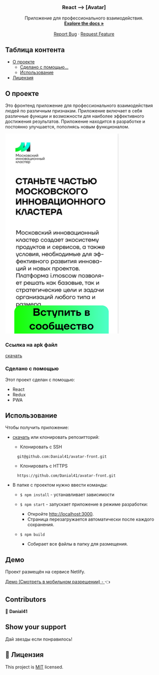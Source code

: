 <!--
*** Thanks for checking out this README Template. If you have a suggestion that would
*** make this better, please fork the repo and create a pull request or simply open
*** an issue with the tag "enhancement".
*** Thanks again! Now go create something AMAZING! :D
-->

<!-- PROJECT SHIELDS -->
<!--
*** I'm using markdown "reference style" links for readability.
*** Reference links are enclosed in brackets [ ] instead of parentheses ( ).
*** See the bottom of this document for the declaration of the reference variables
*** for contributors-url, forks-url, etc. This is an optional, concise syntax you may use.
*** https://www.markdownguide.org/basic-syntax/#reference-style-links
-->
<!-- [![Contributors][contributors-shield]][contributors-url]
[![Forks][forks-shield]][forks-url]
[![Stargazers][stars-shield]][stars-url]
[![Issues][issues-shield]][issues-url] -->


<!-- PROJECT LOGO -->
<br />
<p align="center">  
  <a href="https://github.com/Danial41/avatar-front">
  </a>

  <h3 align="center">React --> [Avatar]</h3>

  <p align="center">
    Приложение для профессионального взаимодействия. 
    <br />
    <a href="https://github.com/Danial41/avatar-front"><strong>Explore the docs »</strong></a>
    <br />
    <br />
    <a href="https://github.com/Danial41/avatar-front">Report Bug</a>
    ·
    <a href="https://github.com/Danial41/avatar-front">Request Feature</a>
  </p>
</p>

<!-- TABLE OF CONTENTS -->
## Таблица контента

* [О проекте](#about-the-project)
  * [Сделано с помощью...](#built-with)
  * [Использование](#usage)
* [Лицензия](#license)

<!-- ABOUT THE PROJECT -->
## О проекте
Это фронтенд приложение для профессионального взаимодействия людей по различным признакам. Приложение включает в себя различные функции и возможности для наиболее эффективного 
достижения результатов. Приложение находится в разработке и постоянно улучшается, пополнясь новым функционалом.

![screenshot-1](src/screenshot.PNG)

### Ссылка на apk файл

[скачать](https://disk.yandex.ru/d/ijcRa2ubv0SA1w)

### Сделано с помощью
Этот проект сделан с помощью:
* React
* Redux
* PWA

<!-- INSTALLATION -->
## Использование

Чтобы получить приложение:
* [скачать](https://github.com/Danial41/avatar-front) или клонировать репозитторий:
  - Клонировать с SSH
  ```
    git@github.com:Danial41/avatar-front.git
  ```
  - Клонировать с HTTPS
  ```
    https://github.com/Danial41/avatar-front.git
  ```

* В папке с проектом нужно ввести команды:

  - `$ npm install` - устанавливает зависимости

  - `$ npm start` - запускает приложение в режиме разработки:
    - Откройте [http://localhost:3000](http://localhost:3000).
    - Страница перезагружается автоматически после каждого сохранения.

  - `$ npm build`
    - Собирает все файлы в папку для размещения.

## Демо
Проект размещён на сервисе Netlify.

[Демо (Смотреть в мобильном разрешении) - ](https://scary-avatar.netlify.app/) :point_left:

<!-- CONTACT -->
## Contributors

👤 **Danial41**

## Show your support

Дай звезды если понравилось!

## 📝 Лицензия

This project is [MIT](https://opensource.org/licenses/MIT) licensed.
